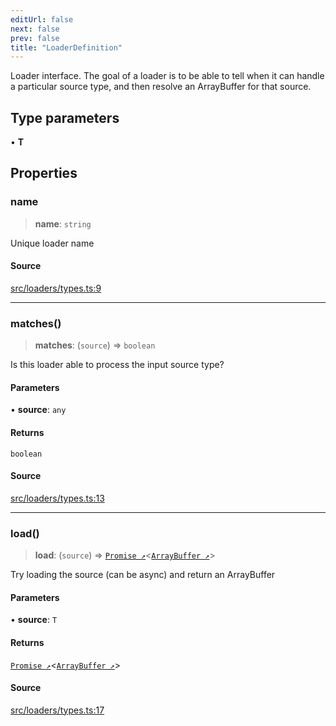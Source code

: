 ```yaml
---
editUrl: false
next: false
prev: false
title: "LoaderDefinition"
---
```


Loader interface.
The goal of a loader is to be able to tell when it can handle a particular source type, and then resolve an ArrayBuffer for that source.

## Type parameters

• **T**

## Properties

### name

> **name**: `string`

Unique loader name

#### Source

[src/loaders/types.ts:9](https://github.com/jaames/flipnote.js/blob/afe27e228e29d19d2dff33dfb324ba35dc913507/src/loaders/types.ts#L9)

***

### matches()

> **matches**: (`source`) => `boolean`

Is this loader able to process the input source type?

#### Parameters

• **source**: `any`

#### Returns

`boolean`

#### Source

[src/loaders/types.ts:13](https://github.com/jaames/flipnote.js/blob/afe27e228e29d19d2dff33dfb324ba35dc913507/src/loaders/types.ts#L13)

***

### load()

> **load**: (`source`) => [`Promise ↗️`]( https://developer.mozilla.org/docs/Web/JavaScript/Reference/Global_Objects/Promise )\<[`ArrayBuffer ↗️`]( https://developer.mozilla.org/docs/Web/JavaScript/Reference/Global_Objects/ArrayBuffer )\>

Try loading the source (can be async) and return an ArrayBuffer

#### Parameters

• **source**: `T`

#### Returns

[`Promise ↗️`]( https://developer.mozilla.org/docs/Web/JavaScript/Reference/Global_Objects/Promise )\<[`ArrayBuffer ↗️`]( https://developer.mozilla.org/docs/Web/JavaScript/Reference/Global_Objects/ArrayBuffer )\>

#### Source

[src/loaders/types.ts:17](https://github.com/jaames/flipnote.js/blob/afe27e228e29d19d2dff33dfb324ba35dc913507/src/loaders/types.ts#L17)
